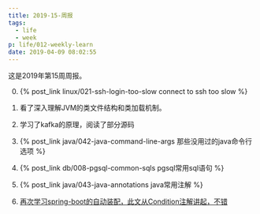 ```yaml
---
title: 2019-15-周报
tags:
  - life
  - week
p: life/012-weekly-learn
date: 2019-04-09 08:02:55
---
```


这是2019年第15周周报。

0. {% post_link linux/021-ssh-login-too-slow connect to ssh too slow %}

1. 看了深入理解JVM的类文件结构和类加载机制。

2. 学习了kafka的原理，阅读了部分源码

3. {% post_link java/042-java-command-line-args 那些没用过的java命令行选项 %}

4. {% post_link db/008-pgsql-common-sqls pgsql常用sql语句 %}

5. {% post_link java/043-java-annotations java常用注解 %}

6. [再次学习spring-boot的自动装配，此文从Condition注解讲起，不错](https://www.jianshu.com/p/7e0f67bf3213)




